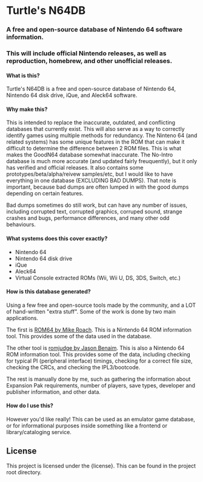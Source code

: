 # Turtle's N64DB

### A free and open-source database of Nintendo 64 software information.

### This will include official Nintendo releases, as well as reproduction, homebrew, and other unofficial releases.

#### What is this?
Turtle's N64DB is a free and open-source database of Nintendo 64, Nintendo 64 disk drive, iQue, and Aleck64 software.

#### Why make this?

This is intended to replace the inaccurate, outdated, and conflicting databases that currently exist. This will also serve as a way to correctly identify games using multiple methods for redundancy. The Ninteno 64 (and related systems) has some unique features in the ROM that can make it difficult to determine the difference between 2 ROM files. This is what makes the GoodN64 database somewhat inaccurate. The No-Intro database is much more accurate (and updated fairly freuquently), but it only has verified and official releases. It also contains some prototypes/beta/alpha/reivew samples/etc, but I would like to have everything in one database (EXCLUDING BAD DUMPS). That note is important, because bad dumps are often lumped in with the good dumps depending on certain features.

Bad dumps sometimes do still work, but can have any number of issues, including corrupted text, corrupted graphics, corruped sound, strange crashes and bugs, performance differences, and many other odd behaviours.

#### What systems does this cover exactly?

- Nintendo 64
- Nintendo 64 disk drive
- iQue
- Aleck64
- Virtual Console extracted ROMs (Wii, Wii U, DS, 3DS, Switch, etc.)

#### How is this database generated?

Using a few free and open-source tools made by the community, and a LOT of hand-written "extra stuff". Some of the work is done by two main applications.

The first is [ROM64 by Mike Roach](https://github.com/mroach/rom64). This is a Nintendo 64 ROM information tool. This provides some of the data used in the database.

The other tool is [romjudge by Jason Benaim](https://github.com/jkbenaim/romjudge). This is also a Nintendo 64 ROM information tool. This provides some of the data, including checking for typical PI (peripheral interface) timings, checking for a correct file size, checking the CRCs, and checking the IPL3/bootcode.

The rest is manually done by me, such as gathering the information about Expansion Pak requirements, number of players, save types, developer and publisher information, and other data.

#### How do I use this?

However you'd like really! This can be used as an emulator game database, or for informational purposes inside something like a frontend or library/cataloging service.

## License

This project is licensed under the {license}. This can be found in the project root directory.